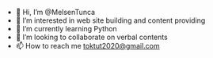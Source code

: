 - 👋 Hi, I’m @MelsenTunca
- 👀 I’m interested in web site building and content providing
- 🌱 I’m currently learning Python
- 💞️ I’m looking to collaborate on verbal contents
- 📫 How to reach me toktut2020@gmail.com

<!---
MelsenTunca/MelsenTunca is a ✨ special ✨ repository because its `README.md` (this file) appears on your GitHub profile.
You can click the Preview link to take a look at your changes.
--->
